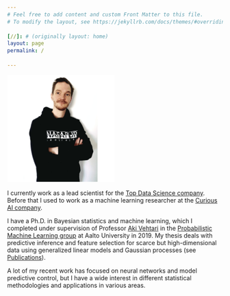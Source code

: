 ```yaml
---
# Feel free to add content and custom Front Matter to this file.
# To modify the layout, see https://jekyllrb.com/docs/themes/#overriding-theme-defaults

[//]: # (originally layout: home)
layout: page
permalink: /

---
```


<img src="pics/pic1.jpeg" alt="Juho Piironen" width="250"  />


I currently work as a lead scientist for the [Top Data Science company](https://topdatascience.com/). Before that I used to work as a machine learning researcher at the [Curious AI company](https://www.linkedin.com/company/the-curious-ai-company/?originalSubdomain=fi).

I have a Ph.D. in Bayesian statistics and machine learning, which I completed under supervision of Professor [Aki Vehtari](http://users.aalto.fi/~ave/) in the [Probabilistic Machine Learning group](http://research.cs.aalto.fi/pml) at Aalto University in 2019. My thesis deals with predictive inference and feature selection for scarce but high-dimensional data using generalized linear models and Gaussian processes (see [Publications](/publications/)).

A lot of my recent work has focused on neural networks and model predictive control, but I have a wide interest in different statistical methodologies and applications in various areas.
